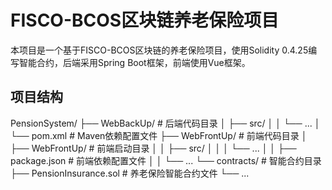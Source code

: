 # FISCO-BCOS区块链养老保险项目

本项目是一个基于FISCO-BCOS区块链的养老保险项目，使用Solidity 0.4.25编写智能合约，后端采用Spring Boot框架，前端使用Vue框架。

## 项目结构

PensionSystem/
├── WebBackUp/ # 后端代码目录
│ ├── src/
│ │ └── ...
│ └── pom.xml # Maven依赖配置文件
├── WebFrontUp/ # 前端代码目录
│ ├── WebFrontUp/ # 前端启动目录
│ │ ├── src/
│ │ │ └── ...
│ │ ├── package.json # 前端依赖配置文件
│ │ └── ...
└── contracts/ # 智能合约目录
├── PensionInsurance.sol # 养老保险智能合约文件
└── ...
